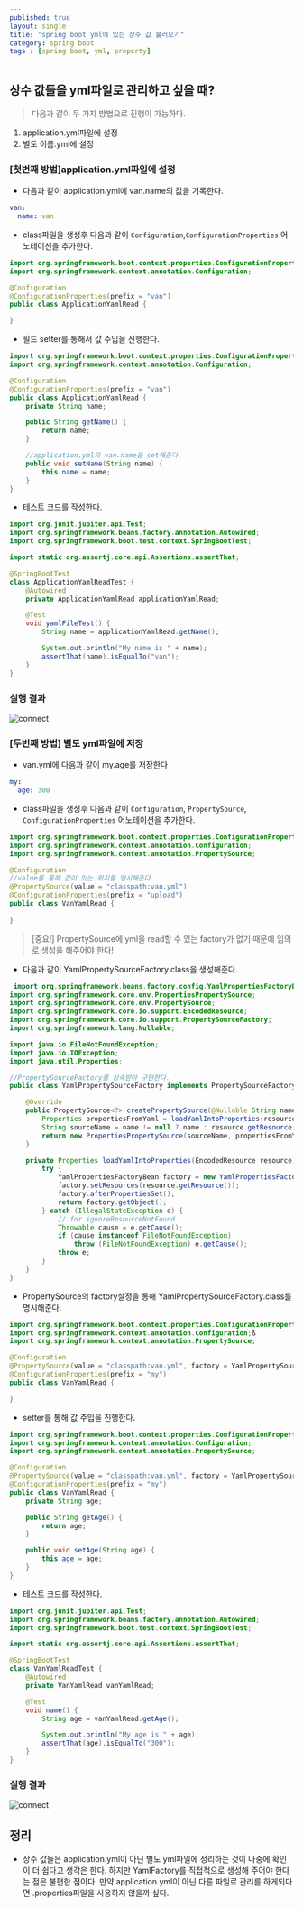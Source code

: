 ```yaml
---
published: true
layout: single
title: "spring boot yml에 있는 상수 값 불러오기"
category: spring boot
tags : [spring boot, yml, property]
---
```


## 상수 값들을 yml파일로 관리하고 싶을 때?
> 다음과 같이 두 가지 방법으로 진행이 가능하다.

1. application.yml파일에 설정
2. 별도 이름.yml에 설정

### [첫번째 방법]application.yml파일에 설정

- 다음과 같이 application.yml에 van.name의 값을 기록한다.

````yml
van:
  name: van
````

- class파일을 생성후 다음과 같이 `Configuration`,`ConfigurationProperties` 어노테이션을 추가한다.

````java
import org.springframework.boot.context.properties.ConfigurationProperties;
import org.springframework.context.annotation.Configuration;

@Configuration
@ConfigurationProperties(prefix = "van")
public class ApplicationYamlRead {

}
````

- 필드 setter를 통해서 값 주입을 진행한다.

````java
import org.springframework.boot.context.properties.ConfigurationProperties;
import org.springframework.context.annotation.Configuration;

@Configuration
@ConfigurationProperties(prefix = "van")
public class ApplicationYamlRead {
    private String name;

    public String getName() {
        return name;
    }

    //application.yml의 van.name을 set해준다.
    public void setName(String name) {
        this.name = name;
    }
}
````

- 테스트 코드를 작성한다.

````java
import org.junit.jupiter.api.Test;
import org.springframework.beans.factory.annotation.Autowired;
import org.springframework.boot.test.context.SpringBootTest;

import static org.assertj.core.api.Assertions.assertThat;

@SpringBootTest
class ApplicationYamlReadTest {
    @Autowired
    private ApplicationYamlRead applicationYamlRead;

    @Test
    void yamlFileTest() {
        String name = applicationYamlRead.getName();

        System.out.println("My name is " + name);
        assertThat(name).isEqualTo("van");
    }
}
````

### 실행 결과
![connect](/image/yml_name.png)



### [두번째 방법] 별도 yml파일에 저장

- van.yml에 다음과 같이 my.age를 저장한다

````yml
my:
  age: 300
````

- class파일을 생성후 다음과 같이 `Configuration`, `PropertySource`, `ConfigurationProperties` 어노테이션을 추가한다.

````java
import org.springframework.boot.context.properties.ConfigurationProperties;
import org.springframework.context.annotation.Configuration;
import org.springframework.context.annotation.PropertySource;

@Configuration
//value를 통해 값이 있는 위치를 명시해준다.
@PropertySource(value = "classpath:van.yml")
@ConfigurationProperties(prefix = "upload")
public class VanYamlRead {
    
}
````

> [중요!] PropertySource에 yml을 read할 수 있는 factory가 없기 때문에 임의로 생성을 해주어야 한다!

- 다음과 같이 YamlPropertySourceFactory.class을 생성해준다.

````java
 import org.springframework.beans.factory.config.YamlPropertiesFactoryBean;
import org.springframework.core.env.PropertiesPropertySource;
import org.springframework.core.env.PropertySource;
import org.springframework.core.io.support.EncodedResource;
import org.springframework.core.io.support.PropertySourceFactory;
import org.springframework.lang.Nullable;

import java.io.FileNotFoundException;
import java.io.IOException;
import java.util.Properties;

//PropertySourceFactory를 상속받아 구현한다.
public class YamlPropertySourceFactory implements PropertySourceFactory {

    @Override
    public PropertySource<?> createPropertySource(@Nullable String name, EncodedResource resource) throws IOException {
        Properties propertiesFromYaml = loadYamlIntoProperties(resource);
        String sourceName = name != null ? name : resource.getResource().getFilename();
        return new PropertiesPropertySource(sourceName, propertiesFromYaml);
    }

    private Properties loadYamlIntoProperties(EncodedResource resource) throws FileNotFoundException {
        try {
            YamlPropertiesFactoryBean factory = new YamlPropertiesFactoryBean();
            factory.setResources(resource.getResource());
            factory.afterPropertiesSet();
            return factory.getObject();
        } catch (IllegalStateException e) {
            // for ignoreResourceNotFound
            Throwable cause = e.getCause();
            if (cause instanceof FileNotFoundException)
                throw (FileNotFoundException) e.getCause();
            throw e;
        }
    }
}
````

- PropertySource의 factory설정을 통해 YamlPropertySourceFactory.class를 명시해준다.

````java
import org.springframework.boot.context.properties.ConfigurationProperties;
import org.springframework.context.annotation.Configuration;ß
import org.springframework.context.annotation.PropertySource;

@Configuration
@PropertySource(value = "classpath:van.yml", factory = YamlPropertySourceFactory.class)
@ConfigurationProperties(prefix = "my")
public class VanYamlRead {

}
````

- setter를 통해 값 주입을 진행한다.

````java
import org.springframework.boot.context.properties.ConfigurationProperties;
import org.springframework.context.annotation.Configuration;
import org.springframework.context.annotation.PropertySource;

@Configuration
@PropertySource(value = "classpath:van.yml", factory = YamlPropertySourceFactory.class)
@ConfigurationProperties(prefix = "my")
public class VanYamlRead {
    private String age;

    public String getAge() {
        return age;
    }

    public void setAge(String age) {
        this.age = age;
    }
}
````

- 테스트 코드를 작성한다.

````java
import org.junit.jupiter.api.Test;
import org.springframework.beans.factory.annotation.Autowired;
import org.springframework.boot.test.context.SpringBootTest;

import static org.assertj.core.api.Assertions.assertThat;

@SpringBootTest
class VanYamlReadTest {
    @Autowired
    private VanYamlRead vanYamlRead;

    @Test
    void name() {
        String age = vanYamlRead.getAge();

        System.out.println("My age is " + age);
        assertThat(age).isEqualTo("300");
    }
}
````

### 실행 결과
![connect](/image/yml_age.png)


## 정리

- 상수 값들은 application.yml이 아닌 별도 yml파일에 정리하는 것이 나중에 확인이 더 쉽다고 생각은 한다. 하지만 YamlFactory를 직접적으로 생성해 주어야 한다는 점은 불편한 점이다.
만약 application.yml이 아닌 다른 파일로 관리를 하게되다면 .properties파일을 사용하지 않을까 싶다.
